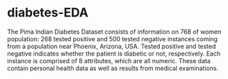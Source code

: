 # diabetes-EDA
The Pima Indian Diabetes Dataset consists of information on 768 of women population: 268 tested positive and 500 tested negative instances coming from a population near Phoenix, Arizona, USA. Tested positive and tested negative indicates whether the patient is diabetic or not, respectively. Each instance is comprised of 8 attributes, which are all numeric. These data contain personal health data as well as results from medical examinations.
